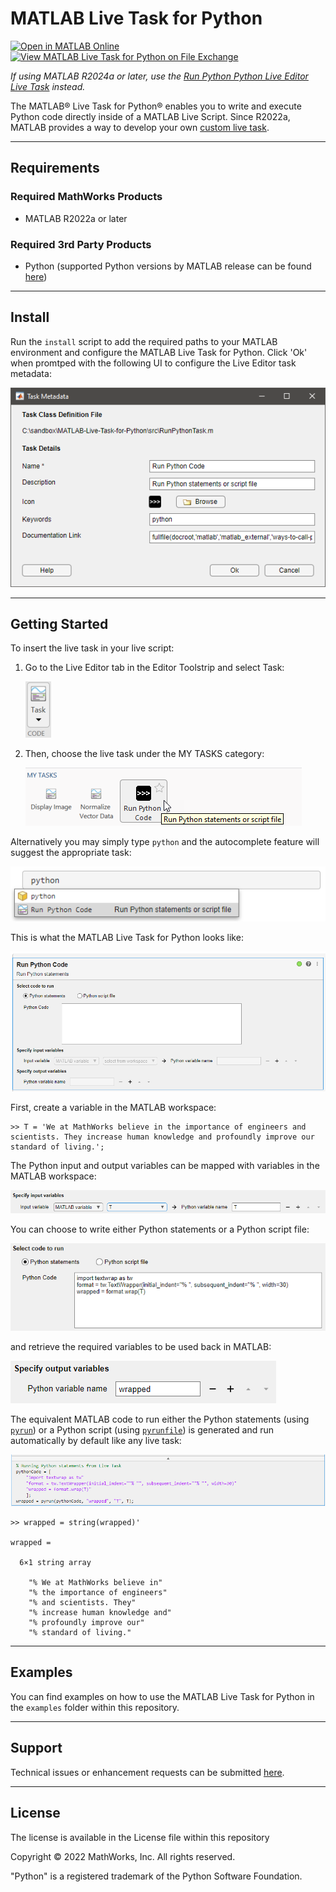# MATLAB Live Task for Python

[![Open in MATLAB Online](https://www.mathworks.com/images/responsive/global/open-in-matlab-online.svg)](https://matlab.mathworks.com/open/github/v1?repo=yanndebray/MATLAB-Live-Task-for-Python&file=examples/GettingStarted.mlx)
[![View MATLAB Live Task for Python on File Exchange](https://www.mathworks.com/matlabcentral/images/matlab-file-exchange.svg)](https://www.mathworks.com/matlabcentral/fileexchange/111240-matlab-live-task-for-python)

_If using MATLAB R2024a or later, use the [Run Python Python Live Editor Live Task](https://www.mathworks.com/help/matlab/ref/runpythoncode.html) instead._

The MATLAB® Live Task for Python® enables you to write and execute Python code directly inside of a MATLAB Live Script. Since R2022a, MATLAB provides a way to develop your own [custom live task](https://www.mathworks.com/help/matlab/creating_guis/live-task-development-overview.html).

---

## Requirements
### Required MathWorks Products
* MATLAB R2022a or later

### Required 3rd Party Products
* Python (supported Python versions by MATLAB release can be found [here](https://www.mathworks.com/support/requirements/python-compatibility.html))

---

## Install
Run the `install` script to add the required paths to your MATLAB environment and configure the MATLAB Live Task for Python. Click 'Ok' when promtped with the following UI to configure the Live Editor task metadata:

![img/pythonTaskInstall.png](img/pythonTaskInstall.png)

---

## Getting Started
To insert the live task in your live script:

1. Go to the Live Editor tab in the Editor Toolstrip and select Task: 

    ![img/pythonTask1.png](img/pythonTask1.png)

2. Then, choose the live task under the MY TASKS category:

    ![img/pythonTask2.png](img/pythonTask2.png)

Alternatively you may simply type `python` and the autocomplete feature will suggest the appropriate task:

![img/pythonTask3.png](img/pythonTask3.png)

This is what the MATLAB Live Task for Python looks like:

![img/pythonTask4.png](img/pythonTask4.png)

First, create a variable in the MATLAB workspace: 
```
>> T = 'We at MathWorks believe in the importance of engineers and scientists. They increase human knowledge and profoundly improve our standard of living.';
```

The Python input and output variables can be mapped with variables in the MATLAB workspace: 

![img/pythonTask5.png](img/pythonTask5.png)

You can choose to write either Python statements or a Python script file: 

![img/pythonTask6.png](img/pythonTask6.png)

and retrieve the required variables to be used back in MATLAB:

![img/pythonTask7.png](img/pythonTask7.png)

The equivalent MATLAB code to run either the Python statements (using [`pyrun`](https://www.mathworks.com/help/matlab/ref/pyrun.html)) or a Python script (using [`pyrunfile`](https://www.mathworks.com/help/matlab/ref/pyrunfile.html)) is generated and run automatically by default like any live task:

![img/pythonTask8.png](img/pythonTask8.png)

```
>> wrapped = string(wrapped)'

wrapped = 

  6×1 string array

    "% We at MathWorks believe in"
    "% the importance of engineers"
    "% and scientists. They"
    "% increase human knowledge and"
    "% profoundly improve our"
    "% standard of living."
```

---

## Examples

You can find examples on how to use the MATLAB Live Task for Python in the `examples` folder within this repository.

---

## Support

Technical issues or enhancement requests can be submitted [here](https://github.com/mathworks/MATLAB-Live-Task-for-Python/issues).

---

## License
The license is available in the License file within this repository

Copyright © 2022 MathWorks, Inc. All rights reserved.

"Python" is a registered trademark of the Python Software Foundation.